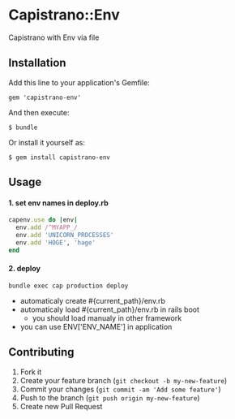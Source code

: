 # Capistrano::Env

Capistrano with Env via file

## Installation

Add this line to your application's Gemfile:

    gem 'capistrano-env'

And then execute:

    $ bundle

Or install it yourself as:

    $ gem install capistrano-env

## Usage


#### 1. set env names in deploy.rb

```ruby
capenv.use do |env|
  env.add /^MYAPP_/
  env.add 'UNICORN_PROCESSES'
  env.add 'HOGE', 'hage'
end
```

#### 2. deploy

```
bundle exec cap production deploy
```

- automaticaly create #{current_path}/env.rb
- automaticaly load #{current_path}/env.rb in rails boot
  - you should load manualy in other framework
- you can use ENV['ENV_NAME'] in application

## Contributing

1. Fork it
2. Create your feature branch (`git checkout -b my-new-feature`)
3. Commit your changes (`git commit -am 'Add some feature'`)
4. Push to the branch (`git push origin my-new-feature`)
5. Create new Pull Request
